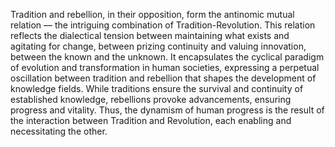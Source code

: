 
Tradition and rebellion, in their opposition, form the antinomic mutual relation — the intriguing combination of Tradition-Revolution. This relation reflects the dialectical tension between maintaining what exists and agitating for change, between prizing continuity and valuing innovation, between the known and the unknown. It encapsulates the cyclical paradigm of evolution and transformation in human societies, expressing a perpetual oscillation between tradition and rebellion that shapes the development of knowledge fields. While traditions ensure the survival and continuity of established knowledge, rebellions provoke advancements, ensuring progress and vitality. Thus, the dynamism of human progress is the result of the interaction between Tradition and Revolution, each enabling and necessitating the other.